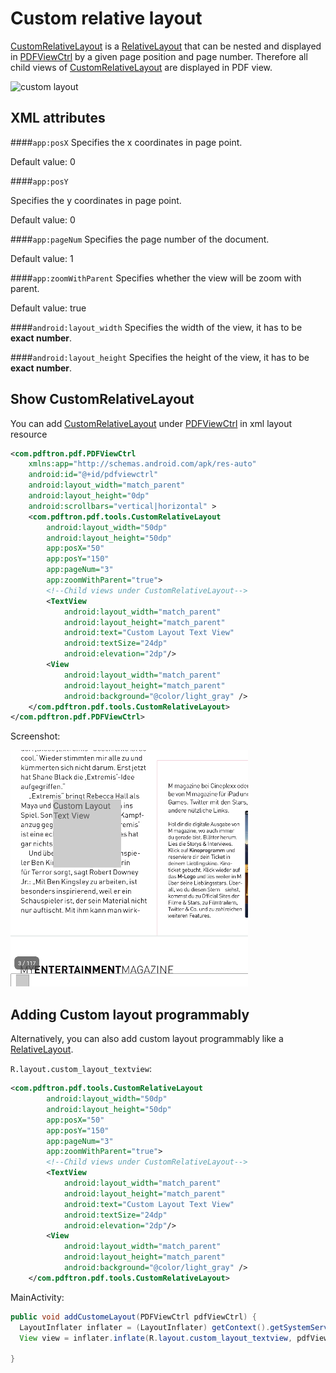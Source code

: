 # Custom relative layout

[CustomRelativeLayout](http://neon.pdftron.local:8000/www/qliu/android/api/reference/com/pdftron/pdf/tools/CustomRelativeLayout.html) is a [RelativeLayout](https://developer.android.com/reference/android/widget/RelativeLayout.html) that can be nested and displayed in [PDFViewCtrl](https://www.pdftron.com/pdfnet/mobile/docs/Android/pdfnet/javadoc/reference/com/pdftron/pdf/PDFViewCtrl.html) by a given page position and page number. Therefore all child views of [CustomRelativeLayout](http://neon.pdftron.local:8000/www/qliu/android/api/reference/com/pdftron/pdf/tools/CustomRelativeLayout.html) are displayed in PDF view.

<img alt='custom layout' src='/img/custom_layout.png' width='300' />

## XML attributes

####`app:posX`
Specifies the x coordinates in page point.

Default value: 0

####`app:posY`

Specifies the y coordinates in page point.

Default value: 0

####`app:pageNum`
Specifies the page number of the document.

Default value: 1

####`app:zoomWithParent`
Specifies whether the view will be zoom with parent. 

Default value: true

####`android:layout_width`
Specifies the width of the view, it has to be **exact number**.

####`android:layout_height`
Specifies the height of the view, it has to be **exact number**.

## Show CustomRelativeLayout

You can add [CustomRelativeLayout](http://neon.pdftron.local:8000/www/qliu/android/api/reference/com/pdftron/pdf/tools/CustomRelativeLayout.html) under [PDFViewCtrl](https://www.pdftron.com/pdfnet/mobile/docs/Android/pdfnet/javadoc/reference/com/pdftron/pdf/PDFViewCtrl.html) in xml layout resource

```xml
<com.pdftron.pdf.PDFViewCtrl
    xmlns:app="http://schemas.android.com/apk/res-auto"
    android:id="@+id/pdfviewctrl"
    android:layout_width="match_parent"
    android:layout_height="0dp"
    android:scrollbars="vertical|horizontal" >
    <com.pdftron.pdf.tools.CustomRelativeLayout
        android:layout_width="50dp"
        android:layout_height="50dp"
        app:posX="50"
        app:posY="150"
        app:pageNum="3"
        app:zoomWithParent="true">
        <!--Child views under CustomRelativeLayout-->
        <TextView
            android:layout_width="match_parent"
            android:layout_height="match_parent"
            android:text="Custom Layout Text View"
            android:textSize="24dp"
            android:elevation="2dp"/>
        <View
            android:layout_width="match_parent"
            android:layout_height="match_parent"
            android:background="@color/light_gray" />
    </com.pdftron.pdf.tools.CustomRelativeLayout>
</com.pdftron.pdf.PDFViewCtrl>
```

Screenshot:

![screenshot](./img/custom-layout.png)

## Adding Custom layout programmably

Alternatively, you can also add custom layout programmably like a [RelativeLayout](https://developer.android.com/reference/android/widget/RelativeLayout.html).

`R.layout.custom_layout_textview`:
```xml
<com.pdftron.pdf.tools.CustomRelativeLayout
        android:layout_width="50dp"
        android:layout_height="50dp"
        app:posX="50"
        app:posY="150"
        app:pageNum="3"
        app:zoomWithParent="true">
        <!--Child views under CustomRelativeLayout-->
        <TextView
            android:layout_width="match_parent"
            android:layout_height="match_parent"
            android:text="Custom Layout Text View"
            android:textSize="24dp"
            android:elevation="2dp"/>
        <View
            android:layout_width="match_parent"
            android:layout_height="match_parent"
            android:background="@color/light_gray" />
    </com.pdftron.pdf.tools.CustomRelativeLayout>
```
MainActivity:
```java
public void addCustomeLayout(PDFViewCtrl pdfViewCtrl) {
  LayoutInflater inflater = (LayoutInflater) getContext().getSystemService(Context.LAYOUT_INFLATER_SERVICE);
  View view = inflater.inflate(R.layout.custom_layout_textview, pdfViewCtrl);

}
```
